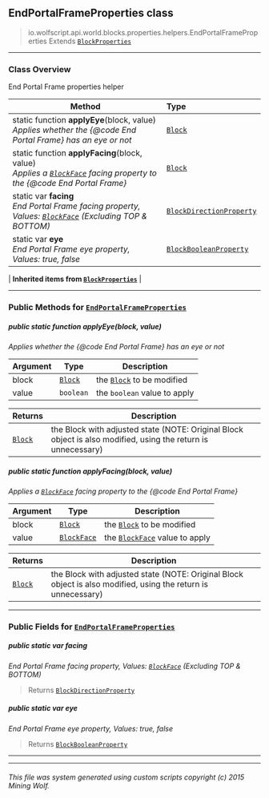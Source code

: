 ## EndPortalFrameProperties __class__

>io.wolfscript.api.world.blocks.properties.helpers.EndPortalFrameProperties
>Extends [`BlockProperties`](BlockProperties.md)

---

### Class Overview

End Portal Frame properties helper

Method | Type   
--- | :--- 
static function __applyEye__(block, value) <br> _Applies whether the {@code End Portal Frame} has an eye or not_ | [`Block`](../../Block.md)
static function __applyFacing__(block, value) <br> _Applies a [`BlockFace`](../../BlockFace.md) facing property to the {@code End Portal Frame}_ | [`Block`](../../Block.md)
static var __facing__ <br> _End Portal Frame facing property, Values: [`BlockFace`](../../BlockFace.md) (Excluding TOP & BOTTOM)_ | [`BlockDirectionProperty`](../BlockDirectionProperty.md)
static var __eye__ <br> _End Portal Frame eye property, Values: true, false_ | [`BlockBooleanProperty`](../BlockBooleanProperty.md)
 |
__Inherited items from [`BlockProperties`](BlockProperties.md)__ |





---


### Public Methods for [`EndPortalFrameProperties`](EndPortalFrameProperties.md)

##### <a id='applyeye'></a>public static function __applyEye__(block, value)

_Applies whether the {@code End Portal Frame} has an eye or not_

Argument | Type | Description  
--- | --- | --- 
block | [`Block`](../../Block.md) | the [`Block`](../../Block.md) to be modified
value | `boolean` | the `boolean` value to apply

Returns | Description
--- | --- 
[`Block`](../../Block.md) | the Block with adjusted state (NOTE: Original Block object is also modified, using the return is unnecessary)


##### <a id='applyfacing'></a>public static function __applyFacing__(block, value)

_Applies a [`BlockFace`](../../BlockFace.md) facing property to the {@code End Portal Frame}_

Argument | Type | Description  
--- | --- | --- 
block | [`Block`](../../Block.md) | the [`Block`](../../Block.md) to be modified
value | [`BlockFace`](../../BlockFace.md) | the [`BlockFace`](../../BlockFace.md) value to apply

Returns | Description
--- | --- 
[`Block`](../../Block.md) | the Block with adjusted state (NOTE: Original Block object is also modified, using the return is unnecessary)


---

### Public Fields for [`EndPortalFrameProperties`](EndPortalFrameProperties.md)

##### <a id='facing'></a>public static var __facing__

_End Portal Frame facing property, Values: [`BlockFace`](../../BlockFace.md) (Excluding TOP & BOTTOM)_

>Returns
>  [`BlockDirectionProperty`](../BlockDirectionProperty.md)

##### <a id='eye'></a>public static var __eye__

_End Portal Frame eye property, Values: true, false_

>Returns
>  [`BlockBooleanProperty`](../BlockBooleanProperty.md)

---


---


###### This file was system generated using custom scripts copyright (c) 2015 Mining Wolf.
	

